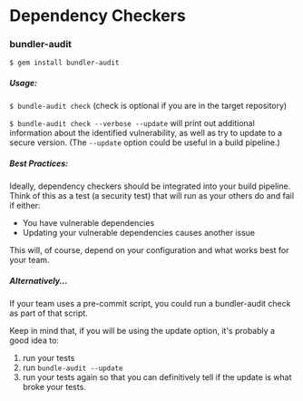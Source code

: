 # Dependency Checkers

### bundler-audit
`$ gem install bundler-audit`  

##### Usage:  
`$ bundle-audit check` (check is optional if you are in the target repository)  
  
`$ bundle-audit check --verbose --update` will print out additional information about the identified vulnerability, as well as try to update to a secure version. (The `--update` option could be useful in a build pipeline.)

##### Best Practices:
Ideally, dependency checkers should be integrated into your build pipeline. Think of this as a test (a security test) that will run as your others do and fail if either:  

* You have vulnerable dependencies
* Updating your vulnerable dependencies causes another issue

This will, of course, depend on your configuration and what works best for your team.

##### Alternatively...
If your team uses a pre-commit script, you could run a bundler-audit check as part of that script.  

Keep in mind that, if you will be using the update option, it's probably a good idea to:  
1) run your tests  
2) run `bundle-audit --update`  
3) run your tests again so that you can definitively tell if the update is what broke your tests. 
